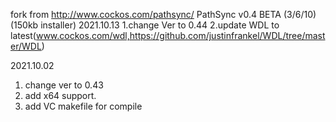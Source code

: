 fork from http://www.cockos.com/pathsync/  PathSync v0.4 BETA (3/6/10) (150kb installer)
2021.10.13
1.change Ver to 0.44
2.update WDL to latest(www.cockos.com/wdl,https://github.com/justinfrankel/WDL/tree/master/WDL)

2021.10.02 
1. change ver to 0.43
2. add x64 support.
3. add VC makefile for compile
